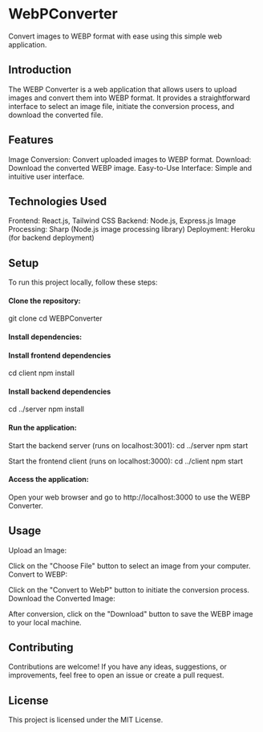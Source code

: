 # WebPConverter
Convert images to WEBP format with ease using this simple web application.

## Introduction
The WEBP Converter is a web application that allows users to upload images and convert them into WEBP format. It provides a straightforward interface to select an image file, initiate the conversion process, and download the converted file.

## Features
Image Conversion: Convert uploaded images to WEBP format.
Download: Download the converted WEBP image.
Easy-to-Use Interface: Simple and intuitive user interface.

## Technologies Used
Frontend: React.js, Tailwind CSS
Backend: Node.js, Express.js
Image Processing: Sharp (Node.js image processing library)
Deployment: Heroku (for backend deployment)

## Setup
To run this project locally, follow these steps:
#### Clone the repository:
git clone <repository-url>
cd WEBPConverter

#### Install dependencies:
#### Install frontend dependencies
cd client
npm install

#### Install backend dependencies
cd ../server
npm install

#### Run the application:
Start the backend server (runs on localhost:3001):
cd ../server
npm start

Start the frontend client (runs on localhost:3000):
cd ../client
npm start

#### Access the application:
Open your web browser and go to http://localhost:3000 to use the WEBP Converter.

## Usage
Upload an Image:

Click on the "Choose File" button to select an image from your computer.
Convert to WEBP:

Click on the "Convert to WebP" button to initiate the conversion process.
Download the Converted Image:

After conversion, click on the "Download" button to save the WEBP image to your local machine.
## Contributing
Contributions are welcome! If you have any ideas, suggestions, or improvements, feel free to open an issue or create a pull request.

## License
This project is licensed under the MIT License.
